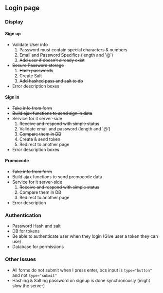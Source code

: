 ## Login page

### Display

#### Sign up
  
  - Validate User info
    1. Password must contain special characters & numbers
    2. Email and Password Specifics (length and '@')
    3. ~~Add user if doesn't already exist~~
  - ~~Secure Password storage~~
    1. ~~Hash passwords~~
    2. ~~Create Salt~~
    3. ~~Add hashed pass and salt to db~~
  - Error description boxes

#### Sign in
  
  - ~~Take info from form~~
  - ~~Build ajax functions to send sign in data~~
  - Service for it server-side
    1. ~~Receive and respond with simple status~~
    2. Validate email and password (length and '@')
    3. ~~Compare them in DB~~
    4. Create & send token
    5. Redirect to another page
  - Error description boxes
  
#### Promocode

  - ~~Take info from form~~
  - ~~Build ajax functions to send promocode data~~
  - Service for it server-side
    1. ~~Receive and respond with simple status~~
    2. Compare them in DB
    3. Redirect to another page
  - Error description
  
### Authentication

  - Password Hash and salt
  - DB for tokens
  - Be able to authenticate user when they login
  (Give user a token they can use)
  - Database for permissions
  
  
### Other Issues

  - All forms do not submit when I press enter, bcs input is `type="button"` and not `type="submit"`
  - Hashing & Salting password on signup is done synchronously (might slow the server)
  
  
